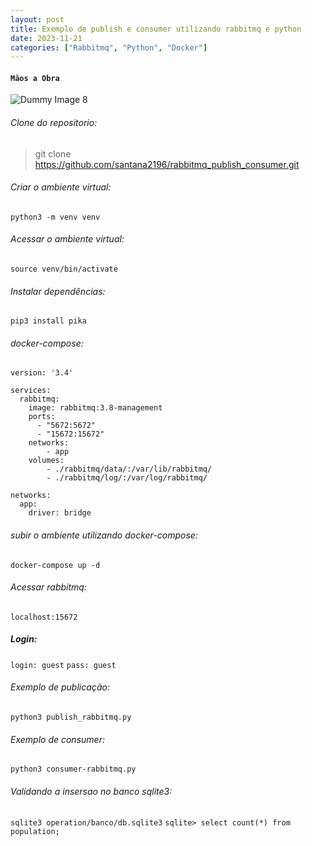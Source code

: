 ```yaml
---
layout: post
title: Exemplo de publish e consumer utilizando rabbitmq e python
date: 2023-11-21
categories: ["Rabbitmq", "Python", "Docker"]
---
```


#### `Mãos a Obra`

![Dummy Image 8]({{site.baseurl}}/assets/icons/imgs/work1.gif)

###### Clone do repositorio:
> git clone https://github.com/santana2196/rabbitmq_publish_consumer.git

###### Criar o ambiente virtual:
`python3 -m venv venv`

###### Acessar o ambiente virtual:
`source venv/bin/activate`

###### Instalar dependências:
`pip3 install pika`

###### docker-compose:
```
version: '3.4'

services:
  rabbitmq:
    image: rabbitmq:3.8-management
    ports:
      - "5672:5672"
      - "15672:15672"
    networks:
        - app
    volumes:
        - ./rabbitmq/data/:/var/lib/rabbitmq/
        - ./rabbitmq/log/:/var/log/rabbitmq/

networks:
  app:
    driver: bridge
```

###### subir o ambiente utilizando docker-compose:
`docker-compose up -d`

###### Acessar rabbitmq:
`localhost:15672`

##### Login:
`login: guest`
`pass: guest`


###### Exemplo de publicação:
`python3 publish_rabbitmq.py`

###### Exemplo de consumer:
`python3 consumer-rabbitmq.py`

###### Validando a insersao no banco sqlite3:
`sqlite3 operation/banco/db.sqlite3`
`sqlite> select count(*) from population;`